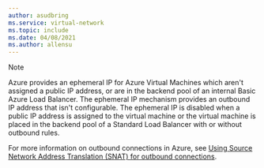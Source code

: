 ```yaml
---
author: asudbring
ms.service: virtual-network
ms.topic: include
ms.date: 04/08/2021
ms.author: allensu
---
```

> [!NOTE]
> Azure provides an ephemeral IP for Azure Virtual Machines which aren't assigned a public IP address, or are in the backend pool of an internal Basic Azure Load Balancer. The ephemeral IP mechanism provides an outbound IP address that isn't configurable. The ephemeral IP is disabled when a public IP address is assigned to the virtual machine or the virtual machine is placed in the backend pool of a Standard Load Balancer with or without outbound rules.
>
> For more information on outbound connections in Azure, see [Using Source Network Address Translation (SNAT) for outbound connections](../articles/load-balancer/load-balancer-outbound-connections.md).
